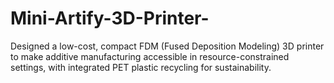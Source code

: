 # Mini-Artify-3D-Printer-
Designed a low-cost, compact FDM (Fused Deposition Modeling) 3D printer to make additive manufacturing accessible in resource-constrained settings, with integrated PET plastic recycling for sustainability.
